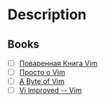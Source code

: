 # Description

## Books

- [ ] [Поваренная Книга Vim](http://www.opennet.ru/docs/RUS/vim_cookbook)
- [ ] [Просто о Vim](http://rus-linux.net/MyLDP/BOOKS/Vim/prosto-o-vim.pdf)
- [ ] [A Byte of Vim](http://www.swaroopch.com/notes/vim/)
- [ ] [Vi Improved -- Vim](http://www.truth.sk/vim/vimbook-OPL.pdf)
